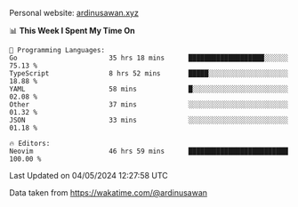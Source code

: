 Personal website: [ardinusawan.xyz](https://ardinusawan.xyz)

<!--START_SECTION:waka-->
📊 **This Week I Spent My Time On** 

```text
💬 Programming Languages: 
Go                       35 hrs 18 mins      ███████████████████░░░░░░   75.13 % 
TypeScript               8 hrs 52 mins       █████░░░░░░░░░░░░░░░░░░░░   18.88 % 
YAML                     58 mins             █░░░░░░░░░░░░░░░░░░░░░░░░   02.08 % 
Other                    37 mins             ░░░░░░░░░░░░░░░░░░░░░░░░░   01.32 % 
JSON                     33 mins             ░░░░░░░░░░░░░░░░░░░░░░░░░   01.18 % 

🔥 Editors: 
Neovim                   46 hrs 59 mins      █████████████████████████   100.00 % 
```


 Last Updated on 04/05/2024 12:27:58 UTC
<!--END_SECTION:waka-->
Data taken from https://wakatime.com/@ardinusawan
